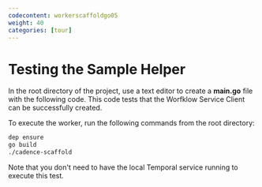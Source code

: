```yaml
---
codecontent: workerscaffoldgo05
weight: 40
categories: [tour]
---
```


# Testing the Sample Helper

In the root directory of the project, use a text editor to create a **main.go** file with the
following code. This code tests that the Worfklow Service Client can be successfully created. 

To execute the worker, run the following commands from the root directory:

```bash
dep ensure
go build
./cadence-scaffold
```

Note that you don't need to have the local Temporal service running to execute this test.
